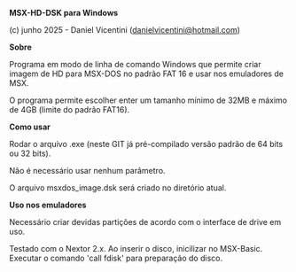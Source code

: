 **MSX-HD-DSK para Windows**

(c) junho 2025 - Daniel Vicentini (danielvicentini@hotmail.com)

**Sobre**

Programa em modo de linha de comando Windows que permite criar imagem de HD para MSX-DOS no padrão FAT 16 e usar nos emuladores de MSX.

O programa permite escolher enter um tamanho mínimo de 32MB e máximo de 4GB (limite do padrão FAT16).



**Como usar**

Rodar o arquivo .exe (neste GIT já pré-compilado versão padrão de 64 bits ou 32 bits).

Não é necessário usar nenhum parâmetro.

O arquivo msxdos_image.dsk será criado no diretório atual.



**Uso nos emuladores**


Necessário criar devidas partições de acordo com o interface de drive em uso.


Testado com o Nextor 2.x. Ao inserir o disco, inicilizar no MSX-Basic. Executar o comando 'call fdisk' para preparação do disco.




